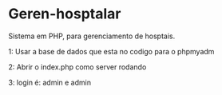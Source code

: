 # Geren-hosptalar
Sistema em PHP, para gerenciamento de hosptais.


1: Usar a base de dados que esta no codigo para o phpmyadm

2: Abrir o index.php como server rodando

3: login é: admin e admin

